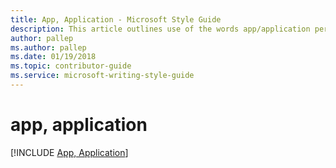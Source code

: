 ```yaml
---
title: App, Application - Microsoft Style Guide
description: This article outlines use of the words app/application per Microsoft style guidelines.
author: pallep
ms.author: pallep
ms.date: 01/19/2018
ms.topic: contributor-guide
ms.service: microsoft-writing-style-guide
---
```


# app, application

[!INCLUDE [App, Application](~/../includes/app-application.md)]
